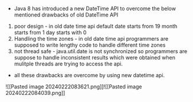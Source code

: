 - Java 8 has introduced a new DateTime API to overcome the below mentioned drawbacks of old DateTime API
1. poor design - in old date time api default date starts from 19 month starts from 1 day starts with 0
2. Handling the time zones - in old date time api programmers are supposed to write lengthy code to handle different time zones
3. not thread safe - java.util.date is not synchronized so programmers are suppose to handle inconsistent results which were obtained when mulitple threads are trying to access the api. 
- all these drawbacks are overcome by using new datetime api.

![[Pasted image 20240222083621.png]]![[Pasted image 20240222084039.png]]